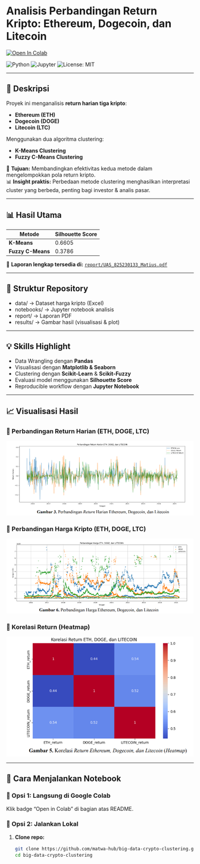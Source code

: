 # Analisis Perbandingan Return Kripto: Ethereum, Dogecoin, dan Litecoin

[![Open In Colab](https://colab.research.google.com/assets/colab-badge.svg)](https://colab.research.google.com/github/matwa-hub/big-data-crypto-clustering/blob/main/notebooks/825230133_Matius.ipynb)

![Python](https://img.shields.io/badge/Python-3.10-blue)
![Jupyter](https://img.shields.io/badge/Jupyter-Notebook-orange)
![License: MIT](https://img.shields.io/badge/License-MIT-green.svg)

---

## 📌 Deskripsi
Proyek ini menganalisis **return harian tiga kripto**:  
- **Ethereum (ETH)**  
- **Dogecoin (DOGE)**  
- **Litecoin (LTC)**  

Menggunakan dua algoritma clustering:  
- **K-Means Clustering**  
- **Fuzzy C-Means Clustering**

🎯 **Tujuan:** Membandingkan efektivitas kedua metode dalam mengelompokkan pola return kripto.  
📊 **Insight praktis:** Perbedaan metode clustering menghasilkan interpretasi cluster yang berbeda, penting bagi investor & analis pasar.

---

## 📊 Hasil Utama
| Metode              | Silhouette Score |
|---------------------|------------------|
| **K-Means**         | 0.6605 |
| **Fuzzy C-Means**   | 0.3786 |

📄 **Laporan lengkap tersedia di:** [`report/UAS_825230133_Matius.pdf`](report/UAS_825230133_Matius.pdf)

---

## 📂 Struktur Repository
- data/ → Dataset harga kripto (Excel)
- notebooks/ → Jupyter notebook analisis
- report/ → Laporan PDF
- results/ → Gambar hasil (visualisasi & plot)

---

## 💡 Skills Highlight
- Data Wrangling dengan **Pandas**
- Visualisasi dengan **Matplotlib & Seaborn**
- Clustering dengan **Scikit-Learn** & **Scikit-Fuzzy**
- Evaluasi model menggunakan **Silhouette Score**
- Reproducible workflow dengan **Jupyter Notebook**

---

## 📈 Visualisasi Hasil

### 🔹 Perbandingan Return Harian (ETH, DOGE, LTC)
![Perbandingan Return](results/returns_comparison.png)

### 🔹 Perbandingan Harga Kripto (ETH, DOGE, LTC)
![Perbandingan Harga](results/price_comparison.png)

### 🔹 Korelasi Return (Heatmap)
![Korelasi Return](results/returns_correlation.png)

---

## 🚀 Cara Menjalankan Notebook
### 🔹 Opsi 1: Langsung di Google Colab
Klik badge “Open in Colab” di bagian atas README.

### 🔹 Opsi 2: Jalankan Lokal
1. **Clone repo:**
   ```bash
   git clone https://github.com/matwa-hub/big-data-crypto-clustering.git
   cd big-data-crypto-clustering
